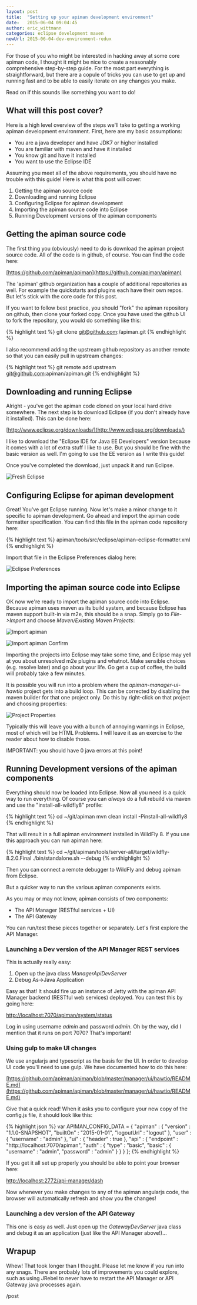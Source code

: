 ```yaml
---
layout: post
title:  "Setting up your apiman development environment"
date:   2015-06-04 09:04:45
author: eric_wittmann
categories: eclipse development maven
newUrl: 2015-06-04-dev-environment-redux
---
```


For those of you who might be interested in hacking away at some core apiman code,
I thought it might be nice to create a reasonably comprehensive step-by-step
guide.  For the most part everything is straightforward, but there are a copule
of tricks you can use to get up and running fast and to be able to easily
iterate on any changes you make.

Read on if this sounds like something you want to do!

<!--more-->

## What will this post cover?
Here is a high level overview of the steps we'll take to getting a working
apiman development environment.  First, here are my basic assumptions:

* You are a java developer and have JDK7 or higher installed
* You are familiar with maven and have it installed
* You know git and have it installed
* You want to use the Eclipse IDE

Assuming you meet all of the above requirements, you should have no trouble
with this guide!  Here is what this post will cover:

1. Getting the apiman source code
2. Downloading and running Eclipse
3. Configuring Eclipse for apiman development
4. Importing the apiman source code into Eclipse
5. Running Development versions of the apiman components

## Getting the apiman source code
The first thing you (obviously) need to do is download the apiman project
source code.  All of the code is in github, of course.  You can find the
code here:

[https://github.com/apiman/apiman](https://github.com/apiman/apiman)

The 'apiman' github organization has a couple of additional repositories as
well.  For example the quickstarts and plugins each have their own repos.
But let's stick with the core code for this post.

If you want to follow best practice, you should "fork" the apiman repository
on github, then clone your forked copy.  Once you have used the github UI
to fork the repository, you would do something like this:

{% highlight text %}
git clone git@github.com:<YOUR-GITHUB-ID>/apiman.git
{% endhighlight %}

I also recommend adding the upstream github repository as another remote
so that you can easily pull in upstream changes:

{% highlight text %}
git remote add upstream git@github.com:apiman/apiman.git
{% endhighlight %}

## Downloading and running Eclipse
Alright - you've got the apiman code cloned on your local hard drive
somewhere.  The next step is to download Eclipse (if you don't already
have it installed).  This can be done here:

[http://www.eclipse.org/downloads/](http://www.eclipse.org/downloads/)

I like to download the "Eclipse IDE for Java EE Developers" version
because it comes with a lot of extra stuff I like to use.  But you should
be fine with the basic version as well.  I'm going to use the EE version
as I write this guide!

Once you've completed the download, just unpack it and run Eclipse.

![Fresh Eclipse](/blog/images/2015-06-04/eclipse-fresh.png)

## Configuring Eclipse for apiman development
Great!  You've got Eclipse running.  Now let's make a minor change
to it specific to apiman development.  Go ahead and import the apiman code
formatter specification.  You can find this file in the apiman code
repository here:

{% highlight text %}
apiman/tools/src/eclipse/apiman-eclipse-formatter.xml
{% endhighlight %}

Import that file in the Eclipse Preferences dialog here:

![Eclipse Preferences](/blog/images/2015-06-04/eclipse-formatter.png)

## Importing the apiman source code into Eclipse
OK now we're ready to import the apiman source code into Eclipse.  Because
apiman uses maven as its build system, and because Eclipse has maven support
built-in via m2e, this should be a snap.  Simply go to *File->Import* and
choose *Maven/Existing Maven Projects*:

![Import apiman](/blog/images/2015-06-04/import-apiman.png)

![Import apiman Confirm](/blog/images/2015-06-04/import-apiman-2.png)

Importing the projects into Eclipse may take some time, and Eclipse may
yell at you about unresolved m2e plugins and whatnot.  Make sensible choices
(e.g. resolve later) and go about your life.  Go get a cup of coffee, the
build will probably take a few minutes.

It is possible you will run into a problem where the *apiman-manager-ui-hawtio*
project gets into a build loop.  This can be corrected by disabling the
maven builder for that one project only.  Do this by right-click on that
project and choosing properties:

![Project Properties](/blog/images/2015-06-04/project-properties.png)

Typically this will leave you with a bunch of annoying warnings in Eclipse,
most of which will be HTML Problems.  I will leave it as an exercise to the
reader about how to disable those.

IMPORTANT:  you should have 0 java errors at this point!

## Running Development versions of the apiman components
Everything should now be loaded into Eclipse.  Now all you need is a quick
way to run everything.  Of course you can *always* do a full rebuild via
maven and use the "install-all-wildfly8" profile:

{% highlight text %}
cd ~/git/apiman
mvn clean install -Pinstall-all-wildfly8
{% endhighlight %}

That will result in a full apiman environment installed in WildFly 8.  If you
use this approach you can run apiman here:

{% highlight text %}
cd ~/git/apiman/tools/server-all/target/wildfly-8.2.0.Final
./bin/standalone.sh --debug
{% endhighlight %}

Then you can connect a remote debugger to WildFly and debug apiman from Eclipse.

But a quicker way to run the various apiman components exists.

As you may or may not know, apiman consists of two components:

* The API Manager (RESTful services + UI)
* The API Gateway

You can run/test these pieces together or separately.  Let's first explore
the API Manager.

### Launching a Dev version of the API Manager REST services
This is actually really easy:

1. Open up the java class *ManagerApiDevServer*
2. Debug As->Java Application

Easy as that!  It should fire up an instance of Jetty with the apiman API
Manager backend (RESTful web services) deployed.  You can test this by going
here:

[http://localhost:7070/apiman/system/status](http://localhost:7070/apiman/system/status)

Log in using username *admin* and password *admin*.  Oh by the way, did I mention
that it runs on port 7070?  That's important!

### Using gulp to make UI changes
We use angularjs and typescript as the basis for the UI.  In order to develop
UI code you'll need to use gulp.  We have documented how to do this here:

[https://github.com/apiman/apiman/blob/master/manager/ui/hawtio/README.md](https://github.com/apiman/apiman/blob/master/manager/ui/hawtio/README.md)

Give that a quick read!  When it asks you to configure your new copy of the
config.js file, it should look like this:

{% highlight json %}
var APIMAN_CONFIG_DATA = {
    "apiman" : {
        "version" : "1.1.0-SNAPSHOT",
        "builtOn" : "2015-01-01",
        "logoutUrl" : "logout"
    },
    "user" : {
        "username" : "admin"
    },
    "ui" : {
        "header" : true
    },
    "api" : {
        "endpoint" : "http://localhost:7070/apiman",
        "auth" : {
            "type" : "basic",
            "basic" : {
                "username" : "admin",
                "password" : "admin"
            }
        }
    }
};
{% endhighlight %}

If you get it all set up properly you should be able to point your browser here:

[http://localhost:2772/api-manager/dash](http://localhost:2772/api-manager/dash)

Now whenever you make changes to any of the apiman angularjs code, the browser
will automatically refresh and show you the changes!

### Launching a dev version of the API Gateway
This one is easy as well.  Just open up the *GatewayDevServer* java class
and debug it as an application (just like the API Manager above!)...


## Wrapup
Whew!  That took longer than I thought.  Please let me know if you run into
any snags.  There are probably lots of improvements you could explore, such as
using JRebel to never have to restart the API Manager or API Gateway java
processes again.

/post
